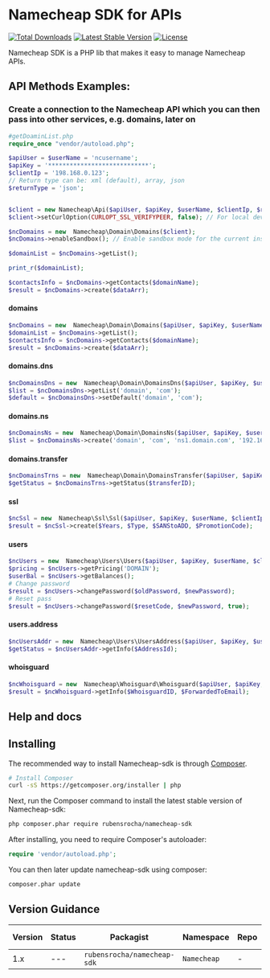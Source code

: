 Namecheap SDK for APIs
=======================

<a href="https://packagist.org/packages/rubensrocha/namecheap-sdk"><img src="https://poser.pugx.org/rubensrocha/namecheap-sdk/d/total.svg" alt="Total Downloads"></a>
<a href="https://packagist.org/packages/rubensrocha/namecheap-sdk"><img src="https://poser.pugx.org/rubensrocha/namecheap-sdk/v/stable.svg" alt="Latest Stable Version"></a>
<a href="https://packagist.org/packages/rubensrocha/namecheap-sdk"><img src="https://poser.pugx.org/rubensrocha/namecheap-sdk/license.svg" alt="License"></a>

Namecheap SDK is a PHP lib that makes it easy to manage Namecheap APIs.

## API Methods Examples:

### Create a connection to the Namecheap API which you can then pass into other services, e.g. domains, later on
```php
#getDoaminList.php
require_once "vendor/autoload.php";

$apiUser = $userName = 'ncusername';
$apiKey = '****************************';
$clientIp = '198.168.0.123';
// Return type can be: xml (default), array, json
$returnType = 'json';


$client = new Namecheap\Api($apiUser, $apiKey, $userName, $clientIp, $returnType);
$client->setCurlOption(CURLOPT_SSL_VERIFYPEER, false); // For local development env (if needed)

$ncDomains = new  Namecheap\Domain\Domains($client);
$ncDomains->enableSandbox(); // Enable sandbox mode for the current instance

$domainList = $ncDomains->getList();

print_r($domainList);


```

```php
$contactsInfo = $ncDomains->getContacts($domainName);
$result = $ncDomains->create($dataArr);
```

#### domains
```php
$ncDomains = new  Namecheap\Domain\Domains($apiUser, $apiKey, $userName, $clientIp, 'json');
$domainList = $ncDomains->getList();
$contactsInfo = $ncDomains->getContacts($domainName);
$result = $ncDomains->create($dataArr);
```

#### domains.dns
```php
$ncDomainsDns = new  Namecheap\Domain\DomainsDns($apiUser, $apiKey, $userName, $clientIp);
$list = $ncDomainsDns->getList('domain', 'com');
$default = $ncDomainsDns->setDefault('domain', 'com');
```

#### domains.ns
```php
$ncDomainsNs = new  Namecheap\Domain\DomainsNs($apiUser, $apiKey, $userName, $clientIp);
$list = $ncDomainsNs->create('domain', 'com', 'ns1.domain.com', '192.165.15.103');
```

#### domains.transfer
```php
$ncDomainsTrns = new  Namecheap\Domain\DomainsTransfer($apiUser, $apiKey, $userName, $clientIp);
$getStatus = $ncDomainsTrns->getStatus($transferID);
```
#### ssl
```php
$ncSsl = new  Namecheap\Ssl\Ssl($apiUser, $apiKey, $userName, $clientIp);
$result = $ncSsl->create($Years, $Type, $SANStoADD, $PromotionCode);
```

#### users
```php
$ncUsers = new  Namecheap\Users\Users($apiUser, $apiKey, $userName, $clientIp);
$pricing = $ncUsers->getPricing('DOMAIN');
$userBal = $ncUsers->getBalances();
# Change password
$result = $ncUsers->changePassword($oldPassword, $newPassword);
# Reset pass
$result = $ncUsers->changePassword($resetCode, $newPassword, true);
```

#### users.address
```php
$ncUsersAddr = new  Namecheap\Users\UsersAddress($apiUser, $apiKey, $userName, $clientIp);
$getStatus = $ncUsersAddr->getInfo($AddressId);
```

#### whoisguard
```php
$ncWhoisguard = new  Namecheap\Whoisguard\Whoisguard($apiUser, $apiKey, $userName, $clientIp);
$result = $ncWhoisguard->getInfo($WhoisguardID, $ForwardedToEmail);
```

## Help and docs

## Installing

The recommended way to install Namecheap-sdk is through
[Composer](http://getcomposer.org).

```bash
# Install Composer
curl -sS https://getcomposer.org/installer | php
```

Next, run the Composer command to install the latest stable version of Namecheap-sdk:

```bash
php composer.phar require rubensrocha/namecheap-sdk
```

After installing, you need to require Composer's autoloader:

```php
require 'vendor/autoload.php';
```

You can then later update namecheap-sdk using composer:

 ```bash
composer.phar update
 ```


## Version Guidance

| Version | Status     | Packagist           | Namespace    | Repo                | Docs                | PSR-7 | PHP Version |
|---------|------------|---------------------|--------------|---------------------|---------------------|-------|-------------|
| 1.x     | ---        | `rubensrocha/namecheap-sdk`     | `Namecheap`     | - | - | No    | >= 5.6    |
